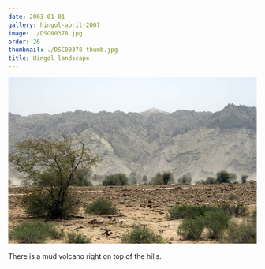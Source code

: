 ```yaml
---
date: 2003-01-01
gallery: hingol-april-2007
image: ./DSC00378.jpg
order: 26
thumbnail: ./DSC00378-thumb.jpg
title: Hingol landscape
---
```


![Hingol landscape](./DSC00378.jpg)

There is a mud volcano right on top of the hills.